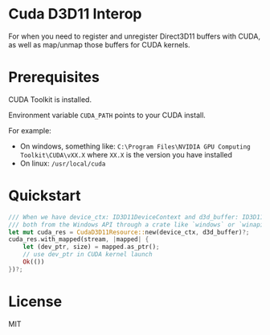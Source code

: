 # Cuda D3D11 Interop

For when you need to register and unregister Direct3D11 buffers with CUDA, as well as map/unmap those buffers for CUDA kernels.

# Prerequisites

CUDA Toolkit is installed.

Environment variable `CUDA_PATH` points to your CUDA install.

For example:

- On windows, something like: `C:\Program Files\NVIDIA GPU Computing Toolkit\CUDA\vXX.X` where `XX.X` is the version you have installed
- On linux: `/usr/local/cuda`


# Quickstart

```rust
/// When we have device_ctx: ID3D11DeviceContext and d3d_buffer: ID3D11Buffer
/// both from the Windows API through a crate like `windows` or `winapi`
let mut cuda_res = CudaD3D11Resource::new(device_ctx, d3d_buffer)?;
cuda_res.with_mapped(stream, |mapped| {
    let (dev_ptr, size) = mapped.as_ptr();
    // use dev_ptr in CUDA kernel launch
    Ok(())
})?;
```

# License

MIT

